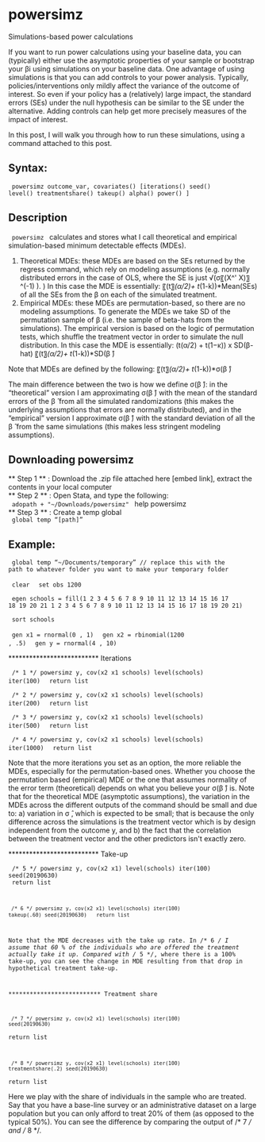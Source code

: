 # powersimz
Simulations-based power calculations

If you want to run power calculations using your baseline data, you can (typically) either use the asymptotic properties of your sample or bootstrap your βi using simulations on your baseline data. One advantage of using simulations is that you can add controls to your power analysis. Typically, policies/interventions only mildly affect the variance of the outcome of interest. So even if your policy has a (relatively) large impact, the  standard errors (SEs) under the null hypothesis can be similar to the SE under the alternative. Adding controls can help get more precisely measures of the impact of interest.  

In this post, I will walk you through how to run these simulations, using a command attached to this post.  

## Syntax:  
  <code> powersimz outcome_var, covariates() [iterations() seed() level() treatmentshare() takeup() alpha() power() ] </code>
    
 ## Description
 <code> powersimz </code>  calculates and stores what I call theoretical and empirical simulation-based minimum detectable effects (MDEs).
 
1. 	Theoretical MDEs: these MDEs are based on the SEs returned by the regress command, which rely on modeling assumptions (e.g. normally distributed errors in the case of OLS, where the SE is just √(σ〖(X^' X)〗^(-1) ). ) In this case the MDE is essentially: 〖(t〗_(α/2)+ t_(1-k))*Mean(SEs) of all the SEs from the β on each of the simulated treatment.
2. 	Empirical MDEs: these MDEs are permutation-based, so there are no modeling assumptions. To generate the MDEs we take SD of the permutation sample of β (i.e. the sample of beta-hats from the simulations). The empirical version is based on the logic of permutation tests, which shuffle the treatment vector in order to simulate the null distribution. In this case the MDE is essentially: (t(α/2) + t(1−κ)) x SD(β-hat) 〖(t〗_(α/2)+ t_(1-k))*SD(β ̂)  

Note that MDEs are defined by the following: 〖(t〗_(α/2)+ t_(1-k))*σ(β ̂)  

The main difference between the two is how we define σ(β ̂): in the “theoretical” version I am approximating σ(β ̂) with the mean of the standard errors of the β ̂  from all the simulated randomizations (this makes the underlying assumptions that errors are normally distributed), and in the “empirical” version I approximate σ(β ̂) with the standard deviation of all the β ̂  from the same simulations (this makes less stringent modeling assumptions).  


## Downloading powersimz
** Step 1 ** : Download the .zip file attached here [embed link], extract the contents in your local 	computer  
** Step 2 ** :  Open Stata, and type the following:  
	<code> adopath + "~/Downloads/powersimz"  </code> 
help powersimz  </code>  
** Step 3 ** : Create a temp global  
	<code> global temp “[path]”</code>  
  
  
## Example:
<code> global temp “~/Documents/temporary” // replace this with the path to whatever folder you want to make your temporary folder  </code> 

<code> clear  </code> 
<code> set obs  1200  </code> 

<code> egen schools = fill(1 2 3 4 5 6 7 8 9 10 11 12 13 14 15 16 17 18 19 20 21 1 2 3 4 5 6 7 8 9 10 11 12 13 14 15 16 17 18 19 20 21)  </code> 

<code> sort schools  </code> 

<code> gen x1 = rnormal(0 , 1)  </code> 
<code> gen x2 = rbinomial(1200 ,  .5)  </code> 
<code> gen y   = rnormal(4 , 10) </code>   

************************** Iterations  

<code> /* 1 */ powersimz y, cov(x2 x1 schools) level(schools) iter(100)  </code> 
<code> return list  </code> 

<code> /* 2 */ powersimz y, cov(x2 x1 schools) level(schools) iter(200)  </code> 
<code> return list  </code> 

<code> /* 3 */ powersimz y, cov(x2 x1 schools) level(schools) iter(500)  </code> 
<code> return list  </code> 

<code> /* 4 */ powersimz y, cov(x2 x1 schools) level(schools) iter(1000)  </code> 
<code> return list </code>   
	
Note that the more iterations you set as an option, the more reliable the MDEs, especially for the permutation-based ones. Whether you choose the permutation based (empirical) MDE or the one that assumes normality of the error term (theoretical) depends on what you believe your σ(β ̂) is. Note that for the theoretical MDE (asymptotic assumptions), the variation in the MDEs across the different outputs of the command should be small and due to: a) variation in σ ̂, which is expected to be small; that is because the only difference across the simulations is the treatment vector which is by design independent from the outcome y, and b) the fact that the correlation between the treatment vector and the other predictors isn't exactly zero.   

************************** Take-up  

<code>  /* 5 */ powersimz y, cov(x2 x1) level(schools) iter(100) seed(20190630) </code>  
<code> return list  

<code> /* 6 */ powersimz y, cov(x2 x1) level(schools) iter(100) takeup(.60) seed(20190630) </code>
<code> return list </code>  

Note that the MDE decreases with the take up rate. In /* 6 */ I assume that 60 % of the individuals who are offered the treatment actually take it up. Compared with /* 5 */, where there is a 100% take-up, you can see the change in MDE resulting from that drop in hypothetical treatment take-up.  
 
************************** Treatment share  

<code> /* 7 */ powersimz y, cov(x2 x1) level(schools) iter(100)  seed(20190630) </code>  
return list  

<code> /* 8 */ powersimz y, cov(x2 x1) level(schools) iter(100) treatmentshare(.2) seed(20190630) </code>  
return list </code>  


Here we play with the share of individuals in the sample who are treated. Say that you have a base-line survey or an administrative dataset on a large population but you can only afford to treat 20% of them (as opposed to the typical 50%). You can see the difference by comparing the output of /* 7 */ and /* 8 */.  



